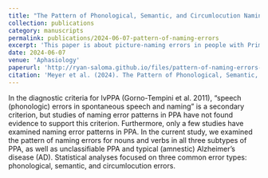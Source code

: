 ```yaml
---
title: "The Pattern of Phonological, Semantic, and Circumlocution Naming Errors for Nouns and Verbs in Primary Progressive Aphasia"
collection: publications
category: manuscripts
permalink: publications/2024-06-07-pattern-of-naming-errors
excerpt: 'This paper is about picture-naming errors in people with Primary Progressive Aphasia'
date: 2024-06-07
venue: 'Aphasiology'
paperurl: 'http://ryan-saloma.github.io/files/pattern-of-naming-errors-ppa.pdf'
citation: 'Meyer et al. (2024). The Pattern of Phonological, Semantic, and Circumlocution Naming Errors for Nouns and Verbs in Primary Progressive Aphasia. <i>Aphasiology</i>, 1-25. https://doi.org/10.1080/02687038.2024.2361961'
---
```


In the diagnostic criteria for lvPPA (Gorno-Tempini et al. 2011), “speech (phonologic) errors in spontaneous speech and naming” is a secondary criterion, but studies of naming error patterns in PPA have not found evidence to support this criterion. Furthermore, only a few studies have examined naming error patterns in PPA. In the current study, we examined the pattern of naming errors for nouns and verbs in all three subtypes of PPA, as well as unclassifiable PPA and typical (amnestic) Alzheimer’s disease (AD). Statistical analyses focused on three common error types: phonological, semantic, and circumlocution errors.
